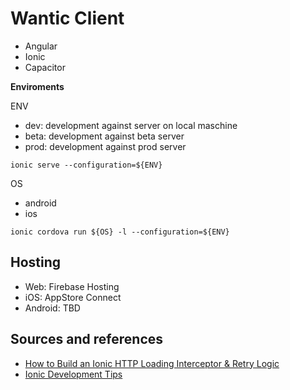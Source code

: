 # Wantic Client

- Angular 
- Ionic
- Capacitor

**Enviroments**

ENV
- dev: development against server on local maschine
- beta: development against beta server
- prod: development against prod server

`ionic serve --configuration=${ENV}`

OS
- android
- ios

`ionic cordova run ${OS} -l --configuration=${ENV}`

## Hosting

- Web: Firebase Hosting
- iOS: AppStore Connect
- Android: TBD

## Sources and references

- [How to Build an Ionic HTTP Loading Interceptor & Retry Logic](https://www.youtube.com/watch?v=IJWCpa_-MeU)
- [Ionic Development Tips](https://ionicframework.com/docs/developing/tips)

